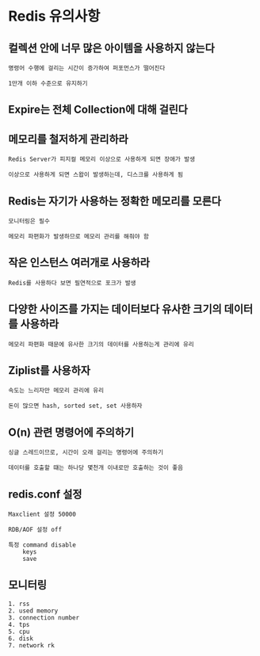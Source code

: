 # Redis 유의사항

## 컬렉션 안에 너무 많은 아이템을 사용하지 않는다 

    명령어 수행에 걸리는 시간이 증가하여 퍼포먼스가 떨어진다

    1만개 이하 수준으로 유지하기

## Expire는 전체 Collection에 대해 걸린다

## 메모리를 철저하게 관리하라

    Redis Server가 피지컬 메모리 이상으로 사용하게 되면 장애가 발생
    
    이상으로 사용하게 되면 스왑이 발생하는데, 디스크를 사용하게 됨

## Redis는 자기가 사용하는 정확한 메모리를 모른다

    모니터링은 필수 

    메모리 파편화가 발생하므로 메모리 관리를 해줘야 함

## 작은 인스턴스 여러개로 사용하라

    Redis를 사용하다 보면 필연적으로 포크가 발생

## 다양한 사이즈를 가지는 데이터보다 유사한 크기의 데이터를 사용하라

    메모리 파편화 때문에 유사한 크기의 데이터를 사용하는게 관리에 유리

## Ziplist를 사용하자

    속도는 느리자만 메모리 관리에 유리

    돈이 많으면 hash, sorted set, set 사용하자 

## O(n) 관련 명령어에 주의하기 

    싱글 스레드이므로, 시간이 오래 걸리는 명령어에 주의하기

    데이터를 호출할 떄는 하나당 몇천개 이내로만 호출하는 것이 좋음

## redis.conf 설정

    Maxclient 설정 50000

    RDB/AOF 설정 off

    특정 command disable 
        keys
        save


## 모니터링

    1. rss
    2. used memory
    3. connection number
    4. tps
    5. cpu
    6. disk
    7. network rk 